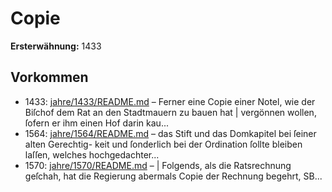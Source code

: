 # Copie

**Ersterwähnung:** 1433

## Vorkommen
- 1433: [jahre/1433/README.md](../jahre/1433/README.md) – Ferner eine Copie einer Notel, wie
der Biſchof dem Rat an den Stadtmauern zu bauen hat |
vergönnen wollen, ſofern er ihm einen Hof darin kau...
- 1564: [jahre/1564/README.md](../jahre/1564/README.md) – das Stift und das Domkapitel bei ſeiner alten Gerechtig-
keit und ſonderlich bei der Ordination ſollte bleiben laſſen,
welches hochgedachter...
- 1570: [jahre/1570/README.md](../jahre/1570/README.md) – |
Folgends, als die Ratsrechnung geſchah, hat die Regierung
abermals Copie der Rechnung begehrt, SB...
